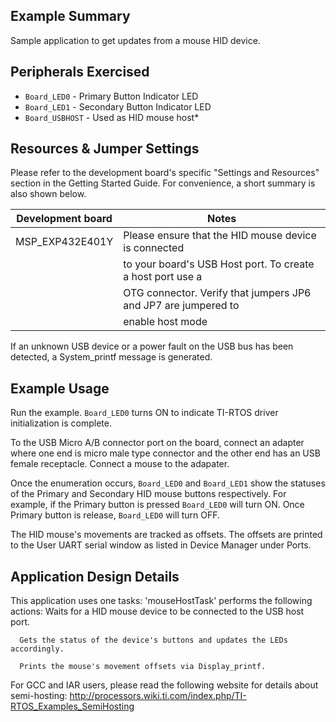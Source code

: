 ## Example Summary

Sample application to get updates from a mouse HID device.

## Peripherals Exercised

* `Board_LED0`  -    Primary Button Indicator LED
* `Board_LED1`  -    Secondary Button Indicator LED
* `Board_USBHOST`  - Used as HID mouse host*

## Resources & Jumper Settings

Please refer to the development board's specific "Settings and Resources"
section in the Getting Started Guide. For convenience, a short summary is also
shown below.

| Development board | Notes |
| --- | --- |
| MSP_EXP432E401Y        | Please ensure that the HID mouse device is connected   |
|        | to your board's USB Host port.   To create a host port use a  |
|        | OTG connector.  Verify that jumpers JP6 and JP7 are jumpered to |
|        | enable host mode 


If an unknown USB device or a power fault on the USB bus has been detected, a
System_printf message is generated.

## Example Usage

Run the example. `Board_LED0` turns ON to indicate TI-RTOS driver
initialization is complete.

To the USB Micro A/B connector port on the board, connect an adapter where one end is micro male type connector and the other end has an USB female receptacle.  Connect a mouse to the adapater.

Once the enumeration occurs, `Board_LED0` and `Board_LED1` show the statuses
of the Primary and Secondary HID mouse buttons respectively. For example, if
the Primary button is pressed `Board_LED0` will turn ON.  Once Primary button is
release, `Board_LED0` will turn OFF.

The HID mouse's movements are tracked as offsets.  The offsets are printed to
the User UART serial window as listed in Device Manager under Ports.

## Application Design Details

This application uses one tasks:
  'mouseHostTask' performs the following actions:
      Waits for a HID mouse device to be connected to the USB host port.

      Gets the status of the device's buttons and updates the LEDs accordingly.

      Prints the mouse's movement offsets via Display_printf.  

For GCC and IAR users, please read the following website for details about
semi-hosting:
    http://processors.wiki.ti.com/index.php/TI-RTOS_Examples_SemiHosting

